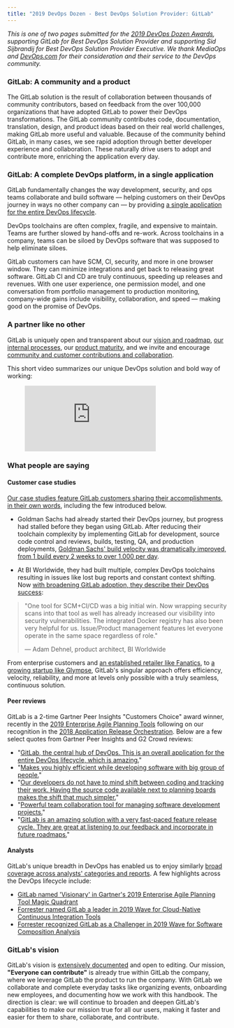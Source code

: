 ```yaml
---
title: "2019 DevOps Dozen - Best DevOps Solution Provider: GitLab"
---
```


*This is one of two pages submitted for the [2019 DevOps Dozen Awards](https://devopsdozen.com/), supporting GitLab for Best DevOps Solution Provider and supporting Sid Sijbrandij for Best DevOps Solution Provider Executive. We thank MediaOps and [DevOps.com](https://devops.com/) for their consideration and their service to the DevOps community.*

### GitLab: A community **and** a product

The GitLab solution is the result of collaboration between thousands of community contributors, based on feedback from the over 100,000 organizations that have adopted GitLab to power their DevOps transformations. The GitLab community contributes code, documentation, translation, design, and product ideas based on their real world challenges, making GitLab more useful and valuable. Because of the community behind GitLab, in many cases, we see rapid adoption through better developer experience and collaboration. These naturally drive users to adopt and contribute more, enriching the application every day.

### GitLab: A complete DevOps platform, in a single application

GitLab fundamentally changes the way development, security, and ops teams collaborate and build software — helping customers on their DevOps journey in ways no other company can — by providing [a single application for the entire DevOps lifecycle](https://about.gitlab.com/stages-devops-lifecycle/).

DevOps toolchains are often complex, fragile, and expensive to maintain. Teams are further slowed by hand-offs and re-work. Across toolchains in a company, teams can be siloed by DevOps software that was supposed to help eliminate siloes.

GitLab customers can have SCM, CI, security, and more in one browser window. They can minimize integrations and get back to releasing great software. GitLab CI and CD are truly continuous, speeding up releases and revenues. With one user experience, one permission model, and one conversation from portfolio management to production monitoring, company-wide gains include visibility, collaboration, and speed — making good on the promise of DevOps.

### A partner like no other

GitLab is uniquely open and transparent about our [vision and roadmap](https://about.gitlab.com/direction/), [our internal processes](/handbook/), our [product maturity](https://about.gitlab.com/direction/#maturity), and we invite and encourage [community and customer contributions and collaboration](https://about.gitlab.com/community/contribute/).

This short video summarizes our unique DevOps solution and bold way of working:

<!-- blank line -->
<figure class="video_container">
  <iframe src="https://www.youtube.com/embed/MqL6BMOySIQ" frameborder="0" allowfullscreen="true"> </iframe>
</figure>
<!-- blank line -->

### What people are saying

#### Customer case studies

[Our case studies feature GitLab customers sharing their accomplishments, in their own words](https://about.gitlab.com/customers/), including the few introduced below.

- Goldman Sachs had already started their DevOps journey, but progress had stalled before they began using GitLab. After reducing their toolchain complexity by implementing GitLab for development, source code control and reviews, builds, testing, QA, and production deployments, [Goldman Sachs' build velocity was dramatically improved, from 1 build every 2 weeks to over 1,000 per day](https://about.gitlab.com/customers/goldman-sachs/).

- At BI Worldwide, they had built multiple, complex DevOps toolchains resulting in issues like lost bug reports and constant context shifting. Now [with broadening GitLab adoption, they describe their DevOps success](https://about.gitlab.com/customers/bi_worldwide/):

> "One tool for SCM+CI/CD was a big initial win. Now wrapping security scans into that tool as well has already increased our visibility into security vulnerabilities. The integrated Docker registry has also been very helpful for us. Issue/Product management features let everyone operate in the same space regardless of role."
>
>— Adam Dehnel, product architect, BI Worldwide

From enterprise customers and [an established retailer like Fanatics](https://about.gitlab.com/customers/fanatics/), to [a growing startup like Glympse](https://about.gitlab.com/customers/glympse/), GitLab's singular approach offers efficiency, velocity, reliability, and more at levels only possible with a truly seamless, continuous solution.

#### Peer reviews

GitLab is a 2-time Gartner Peer Insights "Customers Choice" award winner, recently in the [2019 Enterprise Agile Planning Tools](https://www.gartner.com/reviews/market/enterprise-agile-planning-tools/vendor/gitlab/product/gitlab?months=12) following on our recognition in the [2018 Application Release Orchestration](https://www.gartner.com/reviews/market/devops-platforms/vendor/gitlab/product/gitlab). Below are a few select quotes from Gartner Peer Insights and G2 Crowd reviews:

- "[GitLab, the central hub of DevOps. This is an overall application for the entire DevOps lifecycle, which is amazing.](https://www.gartner.com/reviews/market/devops-platforms/vendor/gitlab/product/gitlab/review/view/1017404)"
- "[Makes you highly efficient while developing software with big group of people.](https://www.gartner.com/reviews/review/view/987403)"
- "[Our developers do not have to mind shift between coding and tracking their work. Having the source code available next to planning boards makes the shift that much simpler.](https://www.gartner.com/reviews/market/enterprise-agile-planning-tools/vendor/gitlab/product/gitlab/review/view/956352)"
- "[Powerful team collaboration tool for managing software development projects.](https://www.g2.com/products/gitlab/reviews/gitlab-review-1976773)"
- "[GitLab is an amazing solution with a very fast-paced feature release cycle. They are great at listening to our feedback and incorporate in future roadmaps.](https://www.gartner.com/reviews/review/view/612634)"

#### Analysts

GitLab's unique breadth in DevOps has enabled us to enjoy similarly [broad coverage across analysts' categories and reports](https://about.gitlab.com/analysts/). A few highlights across the DevOps lifecycle include:

- [GitLab named 'Visionary' in Gartner's 2019 Enterprise Agile Planning Tool Magic Quadrant](https://about.gitlab.com/blog/2019/05/22/gitlab-identified-by-gartner-as-eapt-visionary/)
- [Forrester named GitLab a leader in 2019 Wave for Cloud-Native Continuous Integration Tools](https://about.gitlab.com/analysts/forrester-cloudci19/)
- [Forrester recognized GitLab as a Challenger in 2019 Wave for Software Composition Analysis](https://about.gitlab.com/blog/2019/04/12/gitlab-is-an-sca-contender/)

### GitLab's vision

GitLab's vision is [extensively documented](https://about.gitlab.com/direction/) and open to editing. Our mission, **"Everyone can contribute"** is already true within GitLab the company, where we leverage GitLab the product to run the company. With GitLab we collaborate and complete everyday tasks like organizing events, onboarding new employees, and documenting how we work with this handbook. The direction is clear: we will continue to broaden and deepen GitLab's capabilities to make our mission true for all our users, making it faster and easier for them to share, collaborate, and contribute.

